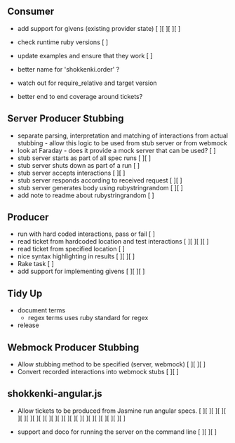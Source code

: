 ## Consumer
- add support for givens (existing provider state) [ ][ ][ ][ ]

- check runtime ruby versions [ ]
- update examples and ensure that they work [ ]
- better name for 'shokkenki.order' ?
- watch out for require_relative and target version
- better end to end coverage around tickets?

## Server Producer Stubbing

- separate parsing, interpretation and matching of interactions from actual stubbing - allow this logic to be used from stub server or from webmock
- look at Faraday - does it provide a mock server that can be used? [ ]
- stub server starts as part of all spec runs [ ][ ]
- stub server shuts down as part of a run [ ]
- stub server accepts interactions [ ][ ]
- stub server responds according to received request [ ][ ]
- stub server generates body using rubystringrandom [ ][ ]
- add note to readme about rubystringrandom [ ]

## Producer

- run with hard coded interactions, pass or fail [ ]
- read ticket from hardcoded location and test interactions [ ][ ][ ][ ]
- read ticket from specified location [ ]
- nice syntax highlighting in results [ ][ ][ ]
- Rake task [ ]
- add support for implementing givens [ ][ ][ ]

## Tidy Up

- document terms
  - regex terms uses ruby standard for regex
- release

## Webmock Producer Stubbing

- Allow stubbing method to be specified (server, webmock) [ ][ ][ ]
- Convert recorded interactions into webmock stubs [ ][ ]

## shokkenki-angular.js

- Allow tickets to be produced from Jasmine run angular specs. [ ][ ][ ][ ][ ][ ][ ][ ][ ][ ][ ][ ][ ][ ][ ][ ][ ][ ][ ][ ][ ][ ]

- support and doco for running the server on the command line [ ][ ][ ]